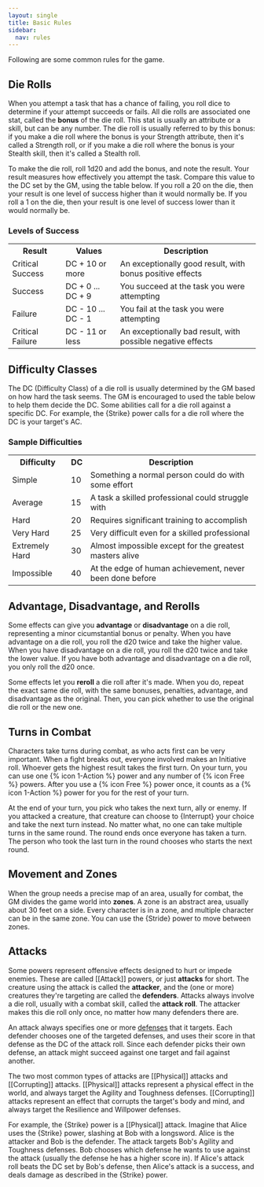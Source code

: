 ```yaml
---
layout: single
title: Basic Rules
sidebar:
  nav: rules
---
```


Following are some common rules for the game.

## Die Rolls

When you attempt a task that has a chance of failing, you roll dice to determine if your attempt succeeds or fails. All die rolls are associated one stat, called the **bonus** of the die roll. This stat is usually an attribute or a skill, but can be any number. The die roll is usually referred to by this bonus: if you make a die roll where the bonus is your Strength attribute, then it's called a Strength roll, or if you make a die roll where the bonus is your Stealth skill, then it's called a Stealth roll.

To make the die roll, roll 1d20 and add the bonus, and note the result. Your result measures how effectively you attempt the task. Compare this value to the DC set by the GM, using the table below. If you roll a 20 on the die, then your result is one level of success higher than it would normally be. If you roll a 1 on the die, then your result is one level of success lower than it would normally be.

### Levels of Success
<table>
  <tr>
    <th>Result</th>
    <th>Values</th>
    <th>Description</th>
  </tr>
  <tr>
    <td>Critical Success</td>
    <td>DC + 10 or more</td>
    <td>An exceptionally good result, with bonus positive effects</td>
  </tr>
  <tr>
    <td>Success</td>
    <td>DC + 0 ... DC + 9</td>
    <td>You succeed at the task you were attempting</td>
  </tr>
  <tr>
    <td>Failure</td>
    <td>DC - 10 ... DC - 1</td>
    <td>You fail at the task you were attempting</td>
  </tr>
  <tr>
    <td>Critical Failure</td>
    <td>DC - 11 or less</td>
    <td>An exceptionally bad result, with possible negative effects</td>
  </tr>
</table>

## Difficulty Classes

The DC (Difficulty Class) of a die roll is usually determined by the GM based on how hard the task seems. The GM is encouraged to used the table below to help them decide the DC. Some abilities call for a die roll against a specific DC. For example, the {Strike} power calls for a die roll where the DC is your target's AC.

### Sample Difficulties
<table>
  <tr>
    <th>Difficulty</th>
    <th>DC</th>
    <th>Description</th>
  </tr>
  <tr>
    <td>Simple</td>
    <td>10</td>
    <td>Something a normal person could do with some effort</td>
  </tr>
  <tr>
    <td>Average</td>
    <td>15</td>
    <td>A task a skilled professional could struggle with</td>
  </tr>
  <tr>
    <td>Hard</td>
    <td>20</td>
    <td>Requires significant training to accomplish</td>
  </tr>
  <tr>
    <td>Very Hard</td>
    <td>25</td>
    <td>Very difficult even for a skilled professional</td>
  </tr>
  <tr>
    <td>Extremely Hard</td>
    <td>30</td>
    <td>Almost impossible except for the greatest masters alive</td>
  </tr>
  <tr>
    <td>Impossible</td>
    <td>40</td>
    <td>At the edge of human achievement, never been done before</td>
  </tr>
</table>

## Advantage, Disadvantage, and Rerolls

Some effects can give you **advantage** or **disadvantage** on a die roll, representing a minor cicumstantial bonus or penalty. When you have advantage on a die roll, you roll the d20 twice and take the higher value. When you have disadvantage on a die roll, you roll the d20 twice and take the lower value. If you have both advantage and disadvantage on a die roll, you only roll the d20 once.

Some effects let you **reroll** a die roll after it's made. When you do, repeat the exact same die roll, with the same bonuses, penalties, advantage, and disadvantage as the original. Then, you can pick whether to use the original die roll or the new one.

## Turns in Combat

Characters take turns during combat, as who acts first can be very important. When a fight breaks out, everyone involved makes an Initiative roll. Whoever gets the highest result takes the first turn. On your turn, you can use one {% icon 1-Action %} power and any number of {% icon Free %} powers. After you use a {% icon Free %} power once, it counts as a {% icon 1-Action %} power for you for the rest of your turn.

At the end of your turn, you pick who takes the next turn, ally or enemy. If you attacked a creature, that creature can choose to {Interrupt} your choice and take the next turn instead. No matter what, no one can take multiple turns in the same round. The round ends once everyone has taken a turn. The person who took the last turn in the round chooses who starts the next round.

## Movement and Zones

When the group needs a precise map of an area, usually for combat, the GM divides the game world into **zones**. A zone is an abstract area, usually about 30 feet on a side. Every character is in a zone, and multiple character can be in the same zone. You can use the {Stride} power to move between zones.

## Attacks

Some powers represent offensive effects designed to hurt or impede enemies. These are called [[Attack]] powers, or just **attacks** for short. The creature using the attack is called the **attacker**, and the (one or more) creatures they're targeting are called the **defenders**. Attacks always involve a die roll, usually with a combat skill, called the **attack roll**. The attacker makes this die roll only once, no matter how many defenders there are.

An attack always specifies one or more [defenses](character-creation.html#defenses) that it targets. Each defender chooses one of the targeted defenses, and uses their score in that defense as the DC of the attack roll. Since each defender picks their own defense, an attack might succeed against one target and fail against another.

The two most common types of attacks are [[Physical]] attacks and [[Corrupting]] attacks. [[Physical]] attacks represent a physical effect in the world, and always target the Agility and Toughness defenses. [[Corrupting]] attacks represent an effect that corrupts the target's body and mind, and always target the Resilience and Willpower defenses.

For example, the {Strike} power is a [[Physical]] attack. Imagine that Alice uses the {Strike} power, slashing at Bob with a longsword. Alice is the attacker and Bob is the defender. The attack targets Bob's Agility and Toughness defenses. Bob chooses which defense he wants to use against the attack (usually the defense he has a higher score in). If Alice's attack roll beats the DC set by Bob's defense, then Alice's attack is a success, and deals damage as described in the {Strike} power.
